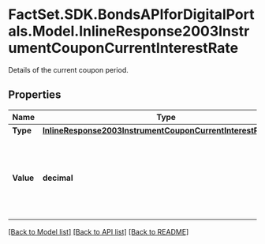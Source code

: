 # FactSet.SDK.BondsAPIforDigitalPortals.Model.InlineResponse2003InstrumentCouponCurrentInterestRate
Details of the current coupon period.

## Properties

Name | Type | Description | Notes
------------ | ------------- | ------------- | -------------
**Type** | [**InlineResponse2003InstrumentCouponCurrentInterestRateType**](InlineResponse2003InstrumentCouponCurrentInterestRateType.md) |  | [optional] 
**Value** | **decimal** | Value of the interest rate; annualized if the payment frequency is not \&quot;annually\&quot;. See endpoint &#x60;/instrument/coupon/keyData/get&#x60; for details regarding the current period. | [optional] 

[[Back to Model list]](../README.md#documentation-for-models) [[Back to API list]](../README.md#documentation-for-api-endpoints) [[Back to README]](../README.md)

